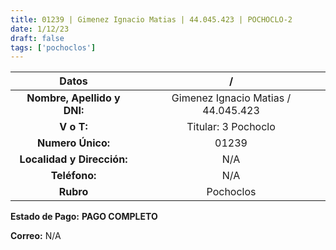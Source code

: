 ```yaml
---
title: 01239 | Gimenez Ignacio Matias | 44.045.423 | POCHOCLO-2
date: 1/12/23
draft: false
tags: ['pochoclos']
---
```


|          **Datos**          |                  /                  |
|:---------------------------:|:-----------------------------------:|
| **Nombre, Apellido y DNI:** | Gimenez Ignacio Matias / 44.045.423 |
|          **V o T:**         |         Titular: 3 Pochoclo         |
|      **Numero Único:**      |                01239                |
|  **Localidad y Dirección:** |                 N/A                 |
|        **Teléfono:**        |                 N/A                 |
|          **Rubro**          |              Pochoclos              |

**Estado de Pago:** **PAGO COMPLETO**

**Correo:** N/A

